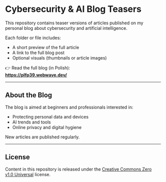 # Cybersecurity & AI Blog Teasers

This repository contains teaser versions of articles published on my personal blog about cybersecurity and artificial intelligence.

Each folder or file includes:
- A short preview of the full article
- A link to the full blog post
- Optional visuals (thumbnails or article images)

👉 Read the full blog (in Polish):  
**https://plfp39.webwave.dev/**

---

## About the Blog

The blog is aimed at beginners and professionals interested in:
- Protecting personal data and devices
- AI trends and tools
- Online privacy and digital hygiene

New articles are published regularly.

---

## License
Content in this repository is released under the [Creative Commons Zero v1.0 Universal](https://creativecommons.org/publicdomain/zero/1.0/) license.
